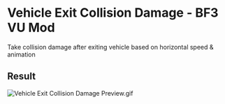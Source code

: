 # Vehicle Exit Collision Damage - BF3 VU Mod

Take collision damage after exiting vehicle based on horizontal speed & animation

## Result

![Vehicle Exit Collision Damage Preview.gif](screenshots/VehicleExitCollisionDamagePreview.gif)
